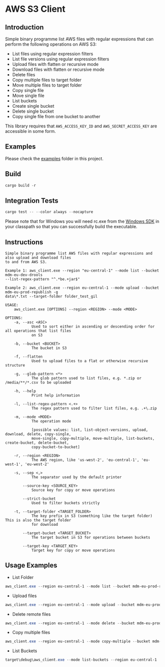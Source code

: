 # AWS S3 Client

## Introduction

Simple binary programme list AWS files with regular expressions that can perform the following operations on AWS S3:

- List files using regular expression filters
- List file versions using regular expression filters
- Upload files with flatten or recursive mode
- Download files with flatten or recursive mode
- Delete files
- Copy multiple files to target folder
- Move multiple files to target folder
- Copy single file
- Move single file
- List buckets
- Create single bucket
- Delete single bucket
- Copy single file from one bucket to another

This library requires that `AWS_ACCESS_KEY_ID` and `AWS_SECRET_ACCESS_KEY` are accessible in some form. 

## Examples

Please check the [examples](examples) folder in this project.

## Build

```ps1
cargo build -r
```

## Integration Tests

```ps1
cargo test -- --color always --nocapture
```

Please note that for Windows you will need rc.exe from the [Windows SDK](https://developer.microsoft.com/en-us/windows/downloads/windows-sdk/) in your classpath 
so that you can successfully build the executable.

## Instructions

```
Simple binary programme list AWS files with regular expressions and also upload and download files
to and from AWS S3.

Example 1: aws_client.exe --region "eu-central-1" --mode list --bucket mdm-eu-dev-drools
--list-regex-pattern "^.*be.+jar$"

Example 2: aws_client.exe --region eu-central-1 --mode upload --bucket mdm-eu-prod-republish -g
data\*.txt --target-folder folder_test_gil

USAGE:
    aws_client.exe [OPTIONS] --region <REGION> --mode <MODE>

OPTIONS:
    -a, --asc <ASC>
            Used to sort either in ascending or descending order for all operations that list files
            on S3

    -b, --bucket <BUCKET>
            The bucket in S3

    -f, --flatten
            Used to upload files to a flat or otherwise recursive structure

    -g, --glob-pattern <*>
            The glob pattern used to list files, e.g. *.zip or /media/**/*.csv to be uploaded

    -h, --help
            Print help information

    -l, --list-regex-pattern <.+>
            The regex pattern used to filter list files, e.g. .+\.zip

    -m, --mode <MODE>
            The operation mode

            [possible values: list, list-object-versions, upload, download, delete, copy-single,
            move-single, copy-multiple, move-multiple, list-buckets, create-bucket, delete-bucket,
            copy-bucket-to-bucket]

    -r, --region <REGION>
            The AWS region, like 'us-west-2', 'eu-central-1', 'eu-west-1', 'eu-west-2'

    -s, --sep <,>
            The separator used by the default printer

        --source-key <SOURCE_KEY>
            Source key for copy or move operations

        --strict-bucket
            Used to filter buckets strictly

    -t, --target-folder <TARGET_FOLDER>
            The key prefix in S3 (something like the target folder) This is also the target folder
            for download

        --target-bucket <TARGET_BUCKET>
            The target bucket in S3 for operations between buckets

        --target-key <TARGET_KEY>
            Target key for copy or move operations

```

## Usage Examples

- List Folder

```powershell
aws_client.exe --region eu-central-1 --mode list --bucket mdm-eu-prod-republish --list-regex-pattern ^.*folder_test_gil.+
```

- Upload files

```powershell
aws_client.exe --region eu-central-1 --mode upload --bucket mdm-eu-prod-republish -g data\*.txt --target-folder folder_test_gil --flatten
```

- Delete remote files

```powershell
aws_client.exe --region eu-central-1 --mode delete --bucket mdm-eu-prod-republish --list-regex-pattern ^.*folder_test_gil.+
```

- Copy multiple files

```powershell
aws_client.exe --region eu-central-1 --mode copy-multiple --bucket mdm-eu-prod-republish -l ^.*folder3.+ --target-key folder3_copy
```

- List Buckets

```powershell
target\debug\aws_client.exe --mode list-buckets --region eu-central-1
```